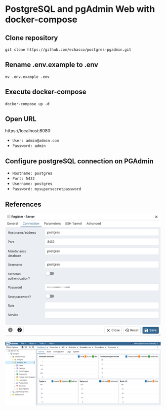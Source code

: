 # PostgreSQL and pgAdmin Web with docker-compose 
## Clone repository
```shell
git clone https://github.com/echasco/postgres-pgadmin.git
```

## Rename .env.example to .env
```shell
mv .env.example .env
```

## Execute docker-compose
```shell
docker-compose up -d
```

## Open URL
https://localhost:8080

- `User: admin@admin.com`
- `Password: admin`

## Configure postgreSQL connection on PGAdmin
- `Hostname: postgres`
- `Port: 5432`
- `Username: postgres`
- `Password: mysupersecretpassword`

## References
![pgAdmin configuration](https://github.com/echasco/postgres-pgadmin/blob/main/images/image.png)


![pgAdmin connected](https://github.com/echasco/postgres-pgadmin/blob/main/images/image-1.png)